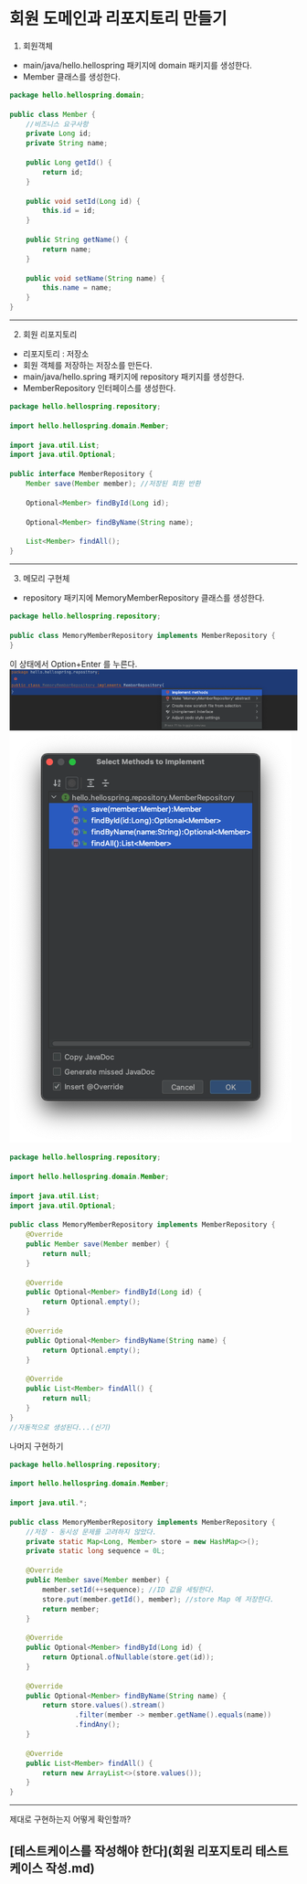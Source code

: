 # 회원 도메인과 리포지토리 만들기

1. 회원객체

- main/java/hello.hellospring 패키지에 domain 패키지를 생성한다.
- Member 클래스를 생성한다.

```java
package hello.hellospring.domain;

public class Member {
    //비즈니스 요구사항
    private Long id;
    private String name;

    public Long getId() {
        return id;
    }

    public void setId(Long id) {
        this.id = id;
    }

    public String getName() {
        return name;
    }

    public void setName(String name) {
        this.name = name;
    }
}
```
---
2. 회원 리포지토리

- 리포지토리 : 저장소
- 회원 객체를 저장하는 저장소를 만든다.
- main/java/hello.spring 패키지에 repository 패키지를 생성한다.
- MemberRepository 인터페이스를 생성한다.

```java
package hello.hellospring.repository;

import hello.hellospring.domain.Member;

import java.util.List;
import java.util.Optional;

public interface MemberRepository {
    Member save(Member member); //저장된 회원 반환

    Optional<Member> findById(Long id);

    Optional<Member> findByName(String name);

    List<Member> findAll();
}

```
---
3. 메모리 구현체

- repository 패키지에 MemoryMemberRepository 클래스를 생성한다.

```java
package hello.hellospring.repository;

public class MemoryMemberRepository implements MemberRepository {
}
```

이 상태에서 Option+Enter 를 누른다.
![](img/회원도메인과리포지토리만들기1.png)
![](img/회원도메인과리포지토리만들기2.png)

```java
package hello.hellospring.repository;

import hello.hellospring.domain.Member;

import java.util.List;
import java.util.Optional;

public class MemoryMemberRepository implements MemberRepository {
    @Override
    public Member save(Member member) {
        return null;
    }

    @Override
    public Optional<Member> findById(Long id) {
        return Optional.empty();
    }

    @Override
    public Optional<Member> findByName(String name) {
        return Optional.empty();
    }

    @Override
    public List<Member> findAll() {
        return null;
    }
}
//자동적으로 생성된다...(신기)
```

나머지 구현하기

```java
package hello.hellospring.repository;

import hello.hellospring.domain.Member;

import java.util.*;

public class MemoryMemberRepository implements MemberRepository {
    //저장 - 동시성 문제를 고려하지 않았다.
    private static Map<Long, Member> store = new HashMap<>();
    private static long sequence = 0L;

    @Override
    public Member save(Member member) {
        member.setId(++sequence); //ID 값을 세팅한다.
        store.put(member.getId(), member); //store Map 에 저장한다.
        return member;
    }

    @Override
    public Optional<Member> findById(Long id) {
        return Optional.ofNullable(store.get(id));
    }

    @Override
    public Optional<Member> findByName(String name) {
        return store.values().stream()
                .filter(member -> member.getName().equals(name))
                .findAny();
    }

    @Override
    public List<Member> findAll() {
        return new ArrayList<>(store.values());
    }
}

```
--- 
제대로 구현하는지 어떻게 확인할까?
## [테스트케이스를 작성해야 한다](회원 리포지토리 테스트 케이스 작성.md)